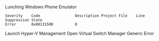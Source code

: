#

Lunching Windows Phone Emulator

	Severity	Code				Description	Project	File	Line	Suppression State
	Error		0x80131500			0	

Launch Hyper-V Management
Open Virtual Switch Manager Generic Error